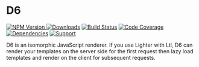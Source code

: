 # D6

[![NPM Version](https://img.shields.io/npm/v/d6.svg) ![Downloads](https://img.shields.io/npm/dm/d6.svg)](https://npmjs.org/package/d6)
[![Build Status](https://img.shields.io/travis/lighterio/d6.svg)](https://travis-ci.org/lighterio/d6)
[![Code Coverage](https://img.shields.io/coveralls/lighterio/d6/master.svg)](https://coveralls.io/r/lighterio/d6)
[![Dependencies](https://img.shields.io/david/lighterio/d6.svg)](https://david-dm.org/lighterio/d6)
[![Support](https://img.shields.io/gratipay/Lighter.io.svg)](https://gratipay.com/Lighter.io/)

D6 is an isomorphic JavaScript renderer. If you use Lighter with Ltl, D6 can
render your templates on the server side for the first request then lazy load
templates and render on the client for subsequent requests.
